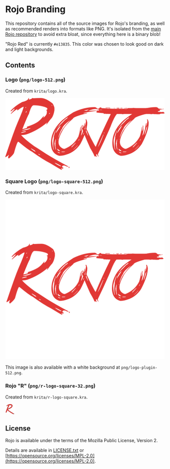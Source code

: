 # Rojo Branding
This repository contains all of the source images for Rojo's branding, as well as recommended renders into formats like PNG. It's isolated from the [main Rojo repository](https://github.com/rojo-rbx/rojo) to avoid extra bloat, since everything here is a binary blob!

"Rojo Red" is currently `#e13835`. This color was chosen to look good on dark and light backgrounds.

## Contents

### Logo (`png/logo-512.png`)
Created from `krita/logo.kra`.

<kbd><img src="png/logo-512.png" /></kbd>

### Square Logo (`png/logo-square-512.png`)
Created from `krita/logo-square.kra`.

<kbd><img src="png/logo-square-512.png" /></kbd>

This image is also available with a white background at `png/logo-plugin-512.png`.

### Rojo "R" (`png/r-logo-square-32.png`)
Created from `krita/r-logo-square.kra`.

<kbd><img src="png/r-logo-square-32.png" /></kbd>

## License
Rojo is available under the terms of the Mozilla Public License, Version 2.

Details are available in [LICENSE.txt](LICENSE.txt) or [https://opensource.org/licenses/MPL-2.0](https://opensource.org/licenses/MPL-2.0).